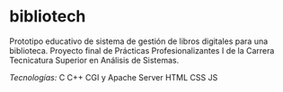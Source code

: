 # bibliotech
Prototipo educativo de sistema de gestión de libros digitales para una biblioteca.
Proyecto final de Prácticas Profesionalizantes I de la Carrera Tecnicatura Superior en Análisis de Sistemas.

*Tecnologías:*
C
C++
CGI y Apache Server
HTML
CSS 
JS

